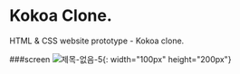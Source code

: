 # Kokoa Clone.

HTML & CSS website prototype - Kokoa clone.

###screen
![제목-없음-5](https://user-images.githubusercontent.com/59306143/101231847-3fc7a980-36f1-11eb-8640-12014e4e3a30.gif){: width="100px" height="200px"}
